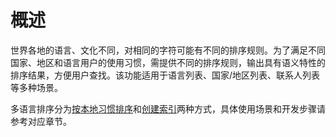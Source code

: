 # 概述

世界各地的语言、文化不同，对相同的字符可能有不同的排序规则。为了满足不同国家、地区和语言用户的使用习惯，需提供不同的排序规则，输出具有语义特性的排序结果，方便用户查找。该功能适用于语言列表、国家/地区列表、联系人列表等多种场景。

多语言排序分为[按本地习惯排序](i18n-sorting-local.md)和[创建索引](i18n-sorting-index.md)两种方式，具体使用场景和开发步骤请参考对应章节。
